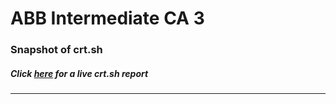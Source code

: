 # ABB Intermediate CA 3
### Snapshot of crt.sh
##### Click [here](https://crt.sh/?q=A6BB7F2D97F0A5EE87E44696AED0FA2105A33B0EF70DCF6873281C6EBA0813CE) for a live crt.sh report

---
